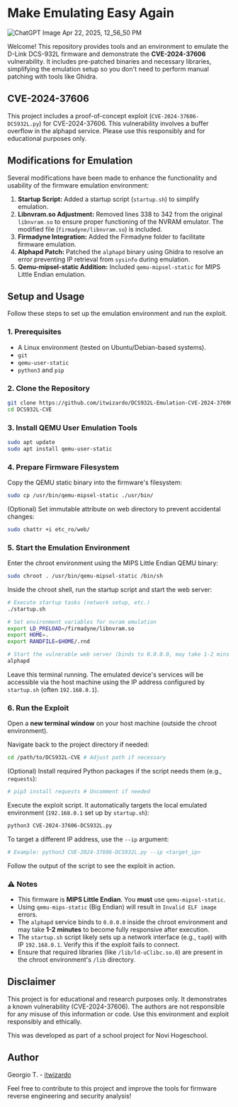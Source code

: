 # Make Emulating Easy Again
![ChatGPT Image Apr 22, 2025, 12_56_50 PM](https://github.com/user-attachments/assets/cc735a2a-b40d-4340-9667-2907ca2142f5)

Welcome! This repository provides tools and an environment to emulate the D-Link DCS-932L firmware and demonstrate the **CVE-2024-37606** vulnerability. It includes pre-patched binaries and necessary libraries, simplifying the emulation setup so you don't need to perform manual patching with tools like Ghidra.

## CVE-2024-37606

This project includes a proof-of-concept exploit (`CVE-2024-37606-DCS932L.py`) for CVE-2024-37606. This vulnerability involves a buffer overflow in the alphapd service. Please use this responsibly and for educational purposes only.

## Modifications for Emulation

Several modifications have been made to enhance the functionality and usability of the firmware emulation environment:

1. **Startup Script:** Added a startup script (`startup.sh`) to simplify emulation.
2. **Libnvram.so Adjustment:** Removed lines 338 to 342 from the original `libnvram.so` to ensure proper functioning of the NVRAM emulator. The modified file (`firmadyne/libnvram.so`) is included.
3. **Firmadyne Integration:** Added the Firmadyne folder to facilitate firmware emulation.
4. **Alphapd Patch:** Patched the `alphapd` binary using Ghidra to resolve an error preventing IP retrieval from `sysinfo` during emulation.
5. **Qemu-mipsel-static Addition:** Included `qemu-mipsel-static` for MIPS Little Endian emulation.

## Setup and Usage

Follow these steps to set up the emulation environment and run the exploit.

### 1. Prerequisites

*   A Linux environment (tested on Ubuntu/Debian-based systems).
*   `git`
*   `qemu-user-static`
*   `python3` and `pip`

### 2. Clone the Repository

```bash
git clone https://github.com/itwizardo/DCS932L-Emulation-CVE-2024-37606-Attack DCS932L-CVE
cd DCS932L-CVE
```

### 3. Install QEMU User Emulation Tools

```bash
sudo apt update
sudo apt install qemu-user-static
```

### 4. Prepare Firmware Filesystem

Copy the QEMU static binary into the firmware's filesystem:

```bash
sudo cp /usr/bin/qemu-mipsel-static ./usr/bin/
```

(Optional) Set immutable attribute on web directory to prevent accidental changes:

```bash
sudo chattr +i etc_ro/web/
```

### 5. Start the Emulation Environment

Enter the chroot environment using the MIPS Little Endian QEMU binary:

```bash
sudo chroot . /usr/bin/qemu-mipsel-static /bin/sh
```

Inside the chroot shell, run the startup script and start the web server:

```bash
# Execute startup tasks (network setup, etc.)
./startup.sh

# Set environment variables for nvram emulation
export LD_PRELOAD=/firmadyne/libnvram.so
export HOME=.
export RANDFILE=$HOME/.rnd

# Start the vulnerable web server (binds to 0.0.0.0, may take 1-2 mins to fully initialize)
alphapd 
```

Leave this terminal running. The emulated device's services will be accessible via the host machine using the IP address configured by `startup.sh` (often `192.168.0.1`).

### 6. Run the Exploit

Open a **new terminal window** on your host machine (outside the chroot environment).

Navigate back to the project directory if needed:

```bash
cd /path/to/DCS932L-CVE # Adjust path if necessary
```

(Optional) Install required Python packages if the script needs them (e.g., `requests`):

```bash
# pip3 install requests # Uncomment if needed
```

Execute the exploit script. It automatically targets the local emulated environment (`192.168.0.1` set up by `startup.sh`):

```bash
python3 CVE-2024-37606-DCS932L.py
```

To target a different IP address, use the `--ip` argument:
```bash
# Example: python3 CVE-2024-37606-DCS932L.py --ip <target_ip>
```

Follow the output of the script to see the exploit in action.

### ⚠️ Notes

*   This firmware is **MIPS Little Endian**. You **must** use `qemu-mipsel-static`.
*   Using `qemu-mips-static` (Big Endian) will result in `Invalid ELF image` errors.
*   The `alphapd` service binds to `0.0.0.0` inside the chroot environment and may take **1-2 minutes** to become fully responsive after execution.
*   The `startup.sh` script likely sets up a network interface (e.g., `tap0`) with IP `192.168.0.1`. Verify this if the exploit fails to connect.
*   Ensure that required libraries (like `/lib/ld-uClibc.so.0`) are present in the chroot environment's `/lib` directory.

## Disclaimer

This project is for educational and research purposes only. It demonstrates a known vulnerability (CVE-2024-37606). The authors are not responsible for any misuse of this information or code. Use this environment and exploit responsibly and ethically.

This was developed as part of a school project for Novi Hogeschool.

## Author

Georgio T. - [itwizardo](https://github.com/itwizardo)

Feel free to contribute to this project and improve the tools for firmware reverse engineering and security analysis!

